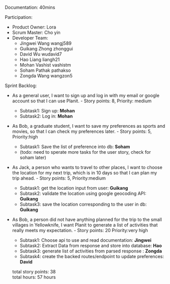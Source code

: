 Documentation: 40mins

Participation:<br>
* Product Owner: Lora
* Scrum Master: Cho yin
* Developer Team: 
    * Jingwei Wang    wangj589
    * Guikang Zhong   zhonggui
    * David Wu        wudavid7
    * Hao Liang       liangh21
    * Mohan Vashist   vashistm
    * Soham Pathak    pathakso
    * Zongda Wang     wangzon5

Sprint Backlog:<br>
* As a general user, I want to sign up and log in with my email or google account so that I can use Planit. - Story points: 8,  Priority: medium
    * Subtask1: Sign up: **Mohan**
    * Subtask2: Log in: **Mohan**
* As Bob, a graduate student, I want to save my preferences as sports and movies, so that I can check my preferences later. - Story points: 5, Priority:high
    * Subtask1: Save the list of preference into db: **Soham**
    * (todo: need to sperate more tasks for the user story, check for soham later)
* As Jack, a person who wants to travel to other places, I want to choose the location for my next trip, which is in 10 days so that I can plan my trip ahead. - Story points: 5, Priority:medium
    * Subtask1: get the location input from user: **Guikang**
    * Subtask2: validate the location using google geocoding API: **Guikang**
    * Subtask3: save the location corresponding to the user in db: **Guikang**
* As Bob, a person did not have anything planned for the trip to the small villages in Yellowknife, I want Planit to generate a list of activities that really meets my expectation. - Story points: 20 Priority:very high
    * Subtask1: Choose api to use and read documentation: **Jingwei**
    * Subtask2: Extract Data from response and store into database: **Hao**
    * Subtask3: generate list of activities from parsed response : **Zongda**
    * Subtask4: create the backed routes/endpoint to update preferences: **David**

    total story points: 38 <br>
    total hours: 57 hours


